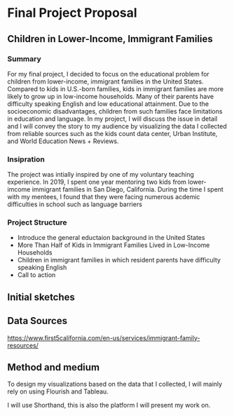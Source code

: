 # Final Project Proposal

## Children in Lower-Income, Immigrant Families

### Summary

For my final project, I decided to focus on the educational problem for children from lower-income, immigrant families in the United States. Compared to kids in U.S.-born families, kids in immigrant families are more likely to grow up in low-income households. Many of their parents have difficulty speaking English and low educational attainment. Due to the socioeconomic disadvantages, children from such families face limitations in education and language. In my project, I will discuss the issue in detail and I will convey the story to my audience by visualizing the data I collected from reliable sources such as the kids count data center, Urban Institute, and World Education News + Reviews. 

### Insipration

The project was intially inspired by one of my voluntary teaching experience. In 2019, I spent one year mentoring two kids from lower-imcome immigrant families in San Diego, California. During the time I spent with my mentees, I found that they were facing numerous acdemic difficulties in school such as language barriers

### Project Structure

- Introduce the general eductaion background in the United States
- More Than Half of Kids in Immigrant Families Lived in Low-Income Households
- Children in immigrant families in which resident parents have difficulty speaking English
- Call to action


## Initial sketches



## Data Sources

https://www.first5california.com/en-us/services/immigrant-family-resources/

## Method and medium

To design my visualizations based on the data that I collected, I will mainly rely on using Flourish and Tableau. 

I will use Shorthand, this is also the platform I will present my work on.
